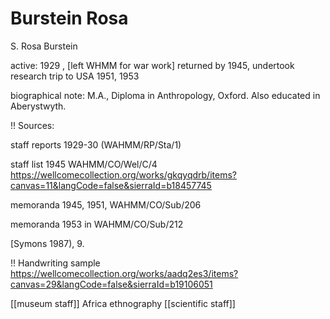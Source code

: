 



# Burstein Rosa


S. Rosa Burstein

active: 1929 , [left WHMM for war work] returned by 1945, undertook research trip to USA 1951, 1953

biographical note:  M.A., Diploma in Anthropology, Oxford. Also educated in Aberystwyth.

!! Sources:

staff reports 1929-30 (WAHMM/RP/Sta/1)

staff list 1945  WAHMM/CO/Wel/C/4
https://wellcomecollection.org/works/gkqyqdrb/items?canvas=11&langCode=false&sierraId=b18457745

memoranda 1945, 1951, WAHMM/CO/Sub/206

memoranda 1953 in WAHMM/CO/Sub/212

[Symons 1987), 9.

!! Handwriting sample
https://wellcomecollection.org/works/aadq2es3/items?canvas=29&langCode=false&sierraId=b19106051


[[museum staff]] Africa ethnography [[scientific staff]]